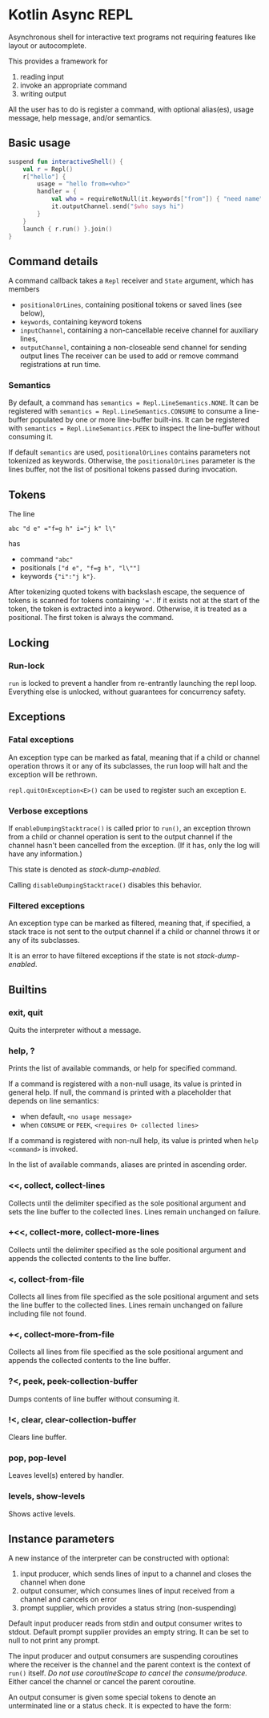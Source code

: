 # Kotlin Async REPL

Asynchronous shell for interactive text programs not requiring features
like layout or autocomplete.

This provides a framework for
1. reading input
2. invoke an appropriate command
3. writing output

All the user has to do is register a command, with optional alias(es), usage message, help message, and/or semantics.

## Basic usage

```kotlin
suspend fun interactiveShell() {
    val r = Repl()
    r["hello"] {
        usage = "hello from=<who>"
        handler = {
            val who = requireNotNull(it.keywords["from"]) { "need name" }
            it.outputChannel.send("$who says hi")
        }
    }
    launch { r.run() }.join()
}
```

## Command details
A command callback takes a `Repl` receiver and `State` argument, which has members
- `positionalOrLines`, containing positional tokens or saved lines (see below),
- `keywords`, containing keyword tokens
- `inputChannel`, containing a non-cancellable receive channel for auxiliary lines,
- `outputChannel`, containing a non-closeable send channel for sending output lines
The receiver can be used to add or remove command registrations at run time.

### Semantics
By default, a command has `semantics = Repl.LineSemantics.NONE`.
It can be registered with `semantics = Repl.LineSemantics.CONSUME` to consume a line-buffer populated by one or more
line-buffer built-ins.
It can be registered with `semantics = Repl.LineSemantics.PEEK` to inspect the line-buffer without consuming it.

If default `semantics` are used, `positionalOrLines` contains parameters not tokenized as keywords.
Otherwise, the `positionalOrLines` parameter is the lines buffer,
not the list of positional tokens passed during invocation.

## Tokens
The line
```
abc "d e" ="f=g h" i="j k" l\"
```
has
- command `"abc"`
- positionals `["d e", "f=g h", "l\""]`
- keywords `{"i":"j k"}`.

After tokenizing quoted tokens with backslash escape, the sequence of tokens is scanned
for tokens containing `'='`. If it exists not at the start of the token, the token is
extracted into a keyword. Otherwise, it is treated as a positional. The first token is always
the command.

## Locking
### Run-lock
`run` is locked to prevent a handler from re-entrantly launching the repl loop.
Everything else is unlocked, without guarantees for concurrency safety.


## Exceptions
### Fatal exceptions
An exception type can be marked as fatal, meaning that if a child or channel operation throws it or
any of its subclasses,  the run loop will halt and the exception will be rethrown.

`repl.quitOnException<E>()` can be used to register such an exception `E`.

### Verbose exceptions
If `enableDumpingStacktrace()` is called prior to `run()`, an exception thrown from a child or channel operation is sent
to the output  channel if the channel hasn't been cancelled from the exception.
(If it has, only the log will have any information.)

This state is denoted as *stack-dump-enabled*.

Calling `disableDumpingStacktrace()` disables this behavior.

### Filtered exceptions
An exception type can be marked as filtered, meaning that, if specified, a stack trace is not sent to the output channel
if a child or channel throws it or any of its subclasses.

It is an error to have filtered exceptions if the state is not *stack-dump-enabled*.

## Builtins
### exit, quit
Quits the interpreter without a message.
### help, ?
Prints the list of available commands, or help for specified command.

If a command is registered with a non-null usage, its value is printed in general help.
If null, the command is printed with a placeholder that depends on line semantics:
- when default, `<no usage message>`
- when `CONSUME` or `PEEK`, `<requires 0+ collected lines>`

If a command is registered with non-null help, its value is printed when `help <command>` is invoked.

In the list of available commands, aliases are printed in ascending order.

### <<, collect, collect-lines
Collects until the delimiter specified as the sole positional argument and
sets the line buffer to the collected lines. Lines remain unchanged on failure.

### +<<, collect-more, collect-more-lines
Collects until the delimiter specified as the sole positional argument and
appends the collected contents to the line buffer.

### <, collect-from-file
Collects all lines from file specified as the sole positional argument and
sets the line buffer to the collected lines. Lines remain unchanged on failure including
file not found.

### +<, collect-more-from-file
Collects all lines from file specified as the sole positional argument and
appends the collected contents to the line buffer.

### ?<, peek, peek-collection-buffer
Dumps contents of line buffer without consuming it.

### !<, clear, clear-collection-buffer
Clears line buffer.

### pop, pop-level
Leaves level(s) entered by handler.

### levels, show-levels
Shows active levels.

## Instance parameters
A new instance of the interpreter can be constructed with optional:
1. input producer, which sends lines of input to a channel and
   closes the channel when done
2. output consumer, which consumes lines of input received from a channel
   and cancels on error
3. prompt supplier, which provides a status string (non-suspending)

Default input producer reads from stdin and output consumer writes to stdout.
Default prompt supplier provides an empty string. It can be set to null to not print any
prompt.

The input producer and output consumers are suspending coroutines where the receiver is the channel and
the parent context is the context of `run()` itself.
*Do not use coroutineScope to cancel the consume/produce.*
Either cancel the channel or cancel the parent coroutine.

An output consumer is given some special tokens to denote an unterminated line or a status 
check. It is expected to have the form: